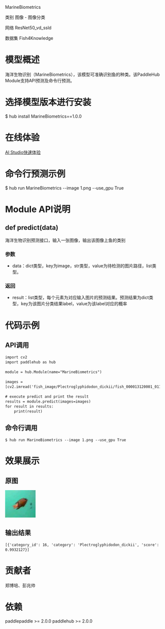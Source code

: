 MarineBiometrics

类别 图像 - 图像分类

网络 ResNet50_vd_ssld

数据集 Fish4Knowledge

# 模型概述
海洋生物识别（MarineBiometrics），该模型可准确识别鱼的种类。该PaddleHub Module支持API预测及命令行预测。

# 选择模型版本进行安装
$ hub install MarineBiometrics==1.0.0

# 在线体验
[AI Studio快速体验](https://aistudio.baidu.com/aistudio/projectdetail/1667809)

# 命令行预测示例
$ hub run MarineBiometrics --image 1.png --use_gpu True

# Module API说明
## def predict(data)
海洋生物识别预测接口，输入一张图像，输出该图像上鱼的类别
### 参数
- data：dict类型，key为image，str类型，value为待检测的图片路径，list类型。

### 返回
- result：list类型，每个元素为对应输入图片的预测结果。预测结果为dict类型，key为该图片分类结果label，value为该label对应的概率

# 代码示例

## API调用
~~~
import cv2
import paddlehub as hub

module = hub.Module(name="MarineBiometrics")

images = [cv2.imread('fish_image/Plectroglyphidodon_dickii/fish_000013120001_01102.png')]

# execute predict and print the result
results = module.predict(images=images)
for result in results:
    print(result)
~~~

## 命令行调用
~~~
$ hub run MarineBiometrics --image 1.png --use_gpu True
~~~

# 效果展示

## 原图
<img src="/docs/imgs/Readme_Related/Image_Classification_MarineBiometrics.png">

## 输出结果
~~~
[{'category_id': 16, 'category': 'Plectroglyphidodon_dickii', 'score': 0.9932127}]
~~~

# 贡献者
郑博培、彭兆帅

# 依赖
paddlepaddle >= 2.0.0
paddlehub >= 2.0.0
